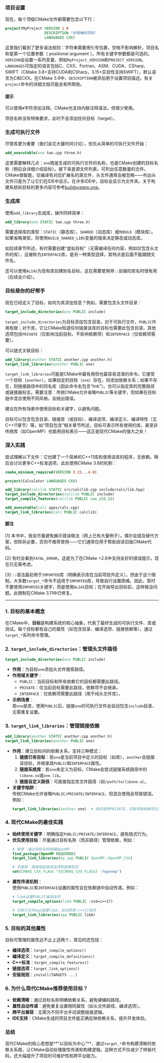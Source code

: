 ### 项目设置  
现在，每个顶级CMake文件都需要包含以下行：  

```cmake
project(MyProject VERSION 1.0
                  DESCRIPTION "非常棒的项目"
                  LANGUAGES CXX)
```  

这里我们看到了更多语法规则：字符串需要用引号包裹，空格不影响解析，项目名称是第一个位置参数（ positional argument ）。所有关键字参数都是可选的。`VERSION`会设置一系列变量，例如`MyProject_VERSION`和`PROJECT_VERSION`。`LANGUAGES`可指定的语言包括C、CXX、Fortran、ASM、CUDA、CSharp、SWIFT（CMake 3.8+支持CUDA和CSharp，3.15+实验性支持SWIFT），默认语言为C和CXX。在CMake 3.9中，`DESCRIPTION`被添加用于设置项目描述。有关`project`命令的详细文档可能会有所帮助。  


#### 提示  
可以使用`#`字符添加注释。CMake也支持内联注释语法，但很少使用。  

项目名称没有特殊要求，此时不会添加任何目标（target）。  


### 生成可执行文件  
尽管库更为重要（我们会花大量时间讨论），但先从简单的可执行文件开始：  

```cmake
add_executable(one two.cpp three.h)
```  

这里需要解释几点：`one`既是生成的可执行文件的名称，也是CMake创建的目标名称（稍后会详细介绍目标）。接下来是源文件列表，可列出任意数量的文件。CMake很智能，仅编译有对应扩展名的源文件，头文件通常会被忽略——列出头文件只是为了让它们在IDE中显示。在许多IDE中，目标会显示为文件夹。关于构建系统和目标的更多内容可参考[buildsystem.one](https://buildsystem.one)。  


### 生成库  
使用`add_library`生成库，操作同样简单：  

```cmake
add_library(one STATIC two.cpp three.h)
```  

需要选择库的类型：`STATIC`（静态库）、`SHARED`（动态库）或`MODULE`（模块库）。如果省略类型，将使用`BUILD_SHARED_LIBS`变量的值来决定静态或动态库。  

如后续章节所述，有时需要创建“虚拟目标”（无需编译任何内容，例如仅包含头文件的库），这被称为`INTERFACE`库，是另一种类型选择，其特点是后面不能跟随文件名。  

还可以使用`ALIAS`为现有库创建别名目标，这在需要使用带`::`前缀的库名时很有用（后续会介绍）。  


### 目标是你的好帮手  
现在已经定义了目标，如何为其添加信息？例如，需要包含头文件目录：  

```cmake
target_include_directories(one PUBLIC include)
```  

`target_include_directories`为目标添加包含目录。对于可执行文件，`PUBLIC`作用有限；对于库，它让CMake知道任何链接该库的目标也需要此包含目录。其他选项包括`PRIVATE`（仅影响当前目标，不影响依赖项）和`INTERFACE`（仅依赖项需要）。  

可以链式关联目标：  

```cmake
add_library(another STATIC another.cpp another.h)
target_link_libraries(another PUBLIC one)
```  

`target_link_libraries`可能是CMake中最有用但也最容易混淆的命令。它接受一个目标（`another`），如果给定的目标（`one`）存在，则添加依赖关系；如果不存在，则链接路径中的同名库（因此命令名包含“link”）。也可以指定库的完整路径或链接器标志。需要注意：传统CMake允许省略`PUBLIC`等关键字，但如果在目标链中混合使用不同风格，会抛出错误。  

建议在所有场景中使用目标和关键字，以避免问题。  

目标可以包含包含目录、链接库（或目标）、编译选项、编译定义、编译特性（见C++11章节）等。如“项目包含”相关章节所述，目标可表示所有使用的库，甚至非传统库（如OpenMP）也能用目标表示——这正是现代CMake的强大之处！  


### 深入实践  
尝试理解以下文件：它创建了一个简单的C++11库和使用该库的程序，无依赖。稍后会讨论更多C++标准选项，此处使用CMake 3.8的机制：  

```cmake
cmake_minimum_required(VERSION 3.15...4.0)

project(Calculator LANGUAGES CXX)

add_library(calclib STATIC src/calclib.cpp include/calc/lib.hpp)
target_include_directories(calclib PUBLIC include)
target_compile_features(calclib PUBLIC cxx_std_11)

add_executable(calc apps/calc.cpp)
target_link_libraries(calc PUBLIC calclib)
```  


#### 脚注  
[1] 本书中，我会尽量避免展示错误做法（网上已有大量例子）。偶尔会提及替代方案，但除非必要，否则不推荐使用——它们通常仅用于帮助阅读旧版CMake代码。  

[2] 有时会看到`FATAL_ERROR`，这是为了在CMake <2.6中支持友好的错误提示，现在已无需考虑。  

[3] `::`语法最初用于`IMPORTED`库（明确表示库在当前项目外定义）。但由于这个限制，大多数`target_*`命令不适用于`IMPORTED`库，导致自行设置困难。因此，暂时不要使用`IMPORTED`关键字，而是使用`ALIAS`目标；在开始导出目标前，这样做没问题。此限制在CMake 3.11中已修复。

-----

### 1. **目标的基本概念**
在CMake中，**目标**是构建系统的核心抽象，代表了最终生成的可执行文件、库或测试。每个目标都有自己的属性（如包含目录、编译选项、链接依赖等），通过`target_*`系列命令管理。


### 2. **`target_include_directories`：管理头文件路径**
```cmake
target_include_directories(one PUBLIC include)
```
- **作用**：为目标`one`添加头文件搜索路径。
- **作用域关键字**：
  - `PUBLIC`：当前目标和所有依赖它的目标都需要此路径。
  - `PRIVATE`：仅当前目标需要此路径，依赖项不会继承。
  - `INTERFACE`：仅依赖项需要此路径（用于纯头文件库）。
- **示例场景**：  
  若`one`是库，使用`PUBLIC`后，链接`one`的可执行文件会自动包含`include`目录，无需重复设置。


### 3. **`target_link_libraries`：管理链接依赖**
```cmake
add_library(another STATIC another.cpp another.h)
target_link_libraries(another PUBLIC one)
```
- **作用**：建立目标间的依赖关系，支持三种模式：
  1. **链接已有目标**：若`one`是当前项目中定义的目标（如库），`another`会链接该目标，并继承其`PUBLIC`和`INTERFACE`属性。
  2. **链接系统库**：若`one`未定义为目标，CMake会尝试链接系统路径中的`libone.so`或`one.lib`。
  3. **链接自定义路径**：可直接指定库文件路径（如`/path/to/libone.a`）。
- **关键字陷阱**：  
  传统CMake允许省略`PUBLIC/PRIVATE/INTERFACE`，但混合使用会导致错误。例如：
  ```cmake
  target_link_libraries(another one)  # 隐式使用PRIVATE，可能导致依赖项无法找到头文件
  ```


### 4. **现代CMake的最佳实践**
- **始终使用关键字**：明确指定`PUBLIC/PRIVATE/INTERFACE`，避免隐式行为。
- **优先使用目标**：尽量通过目标名称（而非路径）管理依赖，例如：
  ```cmake
  # 推荐：通过目标名称链接OpenMP
  find_package(OpenMP REQUIRED)
  target_link_libraries(my_app PUBLIC OpenMP::OpenMP_CXX)
  
  # 不推荐：直接指定编译选项和链接标志
  set(CMAKE_CXX_FLAGS "${CMAKE_CXX_FLAGS} -fopenmp")
  ```
- **属性传递机制**：  
  使用`PUBLIC`和`INTERFACE`设置的属性会在依赖链中自动传递。例如：
  ```cmake
  # libA设置PUBLIC编译选项
  target_compile_options(libA PUBLIC -std=c++17)
  
  # 可执行文件app链接libA，自动获得-c++17选项
  target_link_libraries(app PUBLIC libA)
  ```


### 5. **目标的其他属性**
目标可管理的属性远不止上述两个，常见的还包括：
- **编译选项**：`target_compile_options()`
- **编译定义**：`target_compile_definitions()`
- **C++标准**：`target_compile_features()`
- **链接选项**：`target_link_options()`
- **安装规则**：`install(TARGETS ...)`


### 6. **为什么现代CMake推荐使用目标？**
- **依赖清晰**：通过目标名称明确依赖关系，避免硬编码路径。
- **属性自动传递**：避免重复设置相同属性（如头文件路径、编译选项）。
- **跨平台兼容**：无需为不同平台手动调整链接逻辑。
- **IDE支持**：CMake生成的项目文件能正确反映依赖关系，提升开发体验。


### 总结
现代CMake的核心思想是**“以目标为中心”**，通过`target_*`命令构建清晰的依赖关系图，让CMake自动处理属性传递和构建逻辑。这种方式不仅减少了样板代码，还大幅提升了项目的可维护性和跨平台能力。